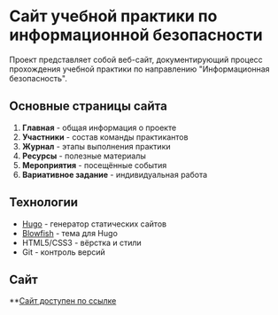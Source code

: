 # Сайт учебной практики по информационной безопасности

Проект представляет собой веб-сайт, документирующий процесс прохождения учебной практики по направлению "Информационная безопасность".

## Основные страницы сайта

1. **Главная** - общая информация о проекте  
2. **Участники** - состав команды практикантов  
3. **Журнал** - этапы выполнения практики  
4. **Ресурсы** - полезные материалы  
5. **Мероприятия** - посещённые события  
6. **Вариативное задание** - индивидуальная работа  

## Технологии

- [Hugo](https://gohugo.io/) - генератор статических сайтов  
- [Blowfish](https://blowfish.page/) - тема для Hugo  
- HTML5/CSS3 - вёрстка и стили  
- Git - контроль версий  

## Сайт
**[Сайт доступен по ссылке](https://stepanstoliarzh.github.io/practice-2025-Stoliarzh-Panin-Boykov/)
